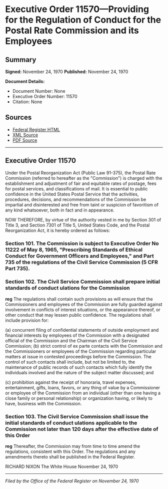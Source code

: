 # Executive Order 11570—Providing for the Regulation of Conduct for the Postal Rate Commission and its Employees

## Summary

**Signed:** November 24, 1970
**Published:** November 24, 1970

**Document Details:**
- Document Number: None
- Executive Order Number: 11570
- Citation: None

## Sources
- [Federal Register HTML](https://www.presidency.ucsb.edu/documents/executive-order-11570-providing-for-the-regulation-conduct-for-the-postal-rate-commission)
- [XML Source](None)
- [PDF Source](None)

---

## Executive Order 11570

Under the Postal Reorganization Act (Public Law 91-375), the Postal Rate Commission (referred to hereafter as the "Commission") is charged with the establishment and adjustment of fair and equitable rates of postage, fees for postal services, and classifications of mail. It is essential to public confidence in the United States Postal Service that the activities, procedures, decisions, and recommendations of the Commission be impartial and disinterested and free from taint or suspicion of favoritism of any kind whatsoever, both in fact and in appearance.

NOW THEREFORE, by virtue of the authority vested in me by Section 301 of Title 3, and Section 7301 of Title 5, United States Code, and the Postal Reorganization Act, it is hereby ordered as follows:
### Section 101. The Commission is subject to Executive Order No 11222 of May 8, 1965, "Prescribing Standards of Ethical Conduct for Government Officers and Employees," and Part 735 of the regulations of the Civil Service Commission (5 CFR Part 735).

### Section 102. The Civil Service Commission shall prepare initial standards of conduct ulations for the Commission

**reg**
 The regulations shall contain such provisions as will ensure that the Commissioners and employees of the Commission are fully guarded against involvement in conflicts of interest situations, or the appearance thereof, or other conduct that may lessen public confidence. The regulations shall include provision for:

(a) concurrent filing of confidential statements of outside employment and financial interests by employees of the Commission with a designated official of the Commission and the Chairman of the Civil Service Commission;
(b) strict control of ex parte contacts with the Commission and the Commissioners or employees of the Commission regarding particular matters at issue in contested proceedings before the Commission. The control of such contacts shall include, but not be limited to, the maintenance of public records of such contacts which fully identify the individuals involved and the nature of the subject matter discussed; and

(c) prohibition against the receipt of honoraria, travel expenses, entertainment, gifts, loans, favors, or any thing of value by a Commissioner or employee of the Commission from an individual (other than one having a close family or personal relationship) or organization having, or likely to have, business with the Commission.
### Section 103. The Civil Service Commission shall issue the initial standards of conduct ulations applicable to the Commission not later than 120 days after the effective date of this Order

**reg**
 Thereafter, the Commission may from time to time amend the regulations, consistent with this Order. The regulations and any amendments thereto shall be published in the Federal Register.

RICHARD NIXON
The White House
November 24, 1970

---

*Filed by the Office of the Federal Register on November 24, 1970*
